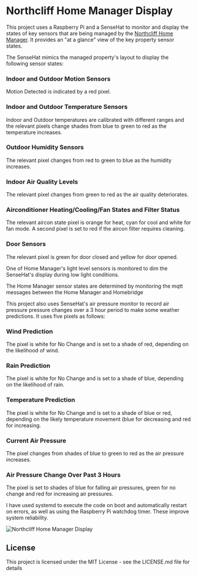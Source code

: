 # Northcliff Home Manager Display
This project uses a Raspberry Pi and a SenseHat to monitor and display the states of key sensors that are being managed by the [Northcliff Home Manager](https://github.com/roscoe81/Home-Manager). It provides an "at a glance" view of the key property sensor states.

The SenseHat mimics the managed property's layout to display the following sensor states:
### Indoor and Outdoor Motion Sensors
  Motion Detected is indicated by a red pixel.
### Indoor and Outdoor Temperature Sensors
  Indoor and Outdoor temperatures are calibrated with different ranges and the relevant pixels change shades from blue to green to red as the temperature increases.
### Outdoor Humidity Sensors
  The relevant pixel changes from red to green to blue as the humidity increases.
### Indoor Air Quality Levels
  The relevant pixel changes from green to red as the air quality deteriorates.
### Airconditioner Heating/Cooling/Fan States and Filter Status
  The relevant aircon state pixel is orange for heat, cyan for cool and white for fan mode. A second pixel is set to red if the aircon filter requires cleaning.
### Door Sensors
The relevant pixel is green for door closed and yellow for door opened.

One of Home Manager's light level sensors is monitored to dim the SenseHat's display during low light conditions.

The Home Manager sensor states are determined by monitoring the mqtt messages between the Home Manager and Homebridge

This project also uses SenseHat's air pressure monitor to record air pressure pressure changes over a 3 hour period to make some weather predictions. It uses five pixels as follows:
### Wind Prediction
  The pixel is white for No Change and is set to a shade of red, depending on the likelihood of wind.
### Rain Prediction
  The pixel is white for No Change and is set to a shade of blue, depending on the likelihood of rain.
### Temperature Prediction
  The pixel is white for No Change and is set to a shade of blue or red, depending on the likely temperature movement (blue for decreasing and red for increasing.
### Current Air Pressure
  The pixel changes from shades of blue to green to red as the air pressure increases.
### Air Pressure Change Over Past 3 Hours
  The pixel is set to shades of blue for falling air pressures, green for no change and red for increasing air pressures.

I have used systemd to execute the code on boot and automatically restart on errors, as well as using the Raspberry Pi watchdog timer. These improve system reliability.

![Northcliff Home Manager Display](https://github.com/roscoe81/Home-Manager-Display/blob/master/IMG_6003.jpg)

## License

This project is licensed under the MIT License - see the LICENSE.md file for details
